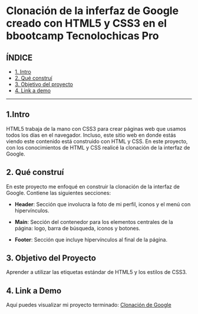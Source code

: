 # Clonación de la inferfaz de Google creado con HTML5 y CSS3 en el bbootcamp Tecnolochicas Pro


## **ÍNDICE**

* [1. Intro](#)
* [2. Qué construí](#)
* [3. Objetivo del proyecto](#)
* [4. Link a demo](#)

****

## 1.Intro

HTML5 trabaja de la mano con CSS3 para crear páginas web que usamos todos los días en el navegador. Incluso, este sitio web en donde estás viendo este contenido está construido con HTML y CSS. En este proyecto, con los conocimientos de HTML y CSS realicé la clonación de la interfaz de Google. 


## 2. Qué construí 

En este proyecto me enfoqué en construir la clonación de la interfaz de Google. Contiene las siguientes secciones: 

* **Header**: Sección que involucra la foto de mi perfil, iconos y el menú con hipervínculos. 

* **Main**: Sección del contenedor para los elementos centrales de la página: logo, barra de búsqueda, iconos y botones. 

* **Footer**: Sección que incluye hipervínculos al final de la página. 


## 3. Objetivo del Proyecto 

Aprender a utilizar las etiquetas estándar de HTML5 y los estilos de CSS3. 


## 4. Link a Demo
Aquí puedes visualizar mi proyecto terminado: [Clonación de Google](https://clonaciongoogleprac1.netlify.app/)
